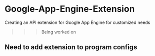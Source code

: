 # Google-App-Engine-Extension
Creating an API extension for Google App Engine for customized needs

>>> Being worked on
## Need to add extension to program configs
